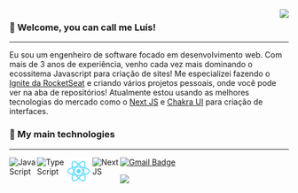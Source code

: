   <img src="https://github-readme-stats.vercel.app/api/top-langs/?username=luisspassos&langs_count=10&layout=compact&theme=dark" align="right">

  <h3>👋 Welcome, you can call me Luís!</h3>
  <hr>
  
Eu sou um engenheiro de software focado em desenvolvimento web. Com mais de 3 anos de experiência, venho cada vez mais dominando o ecossitema Javascript para criação de sites! Me especializei fazendo o [Ignite da RocketSeat](https://i.imgur.com/K5e99Aa.jpg) e criando vários projetos pessoais, onde você pode ver na aba de repositórios! Atualmente estou usando as melhores tecnologias do mercado como o [Next JS](https://nextjs.org/) e [Chakra UI](https://chakra-ui.com/) para criação de interfaces.

  <h3>🧡 My main technologies</h3>
  <hr>
  <img align="left" alt="JavaScript" src="https://cdn.icon-icons.com/icons2/2108/PNG/512/javascript_icon_130900.png" width="50">
  <img align="left" alt="TypeScript" src="https://upload.wikimedia.org/wikipedia/commons/thumb/4/4c/Typescript_logo_2020.svg/512px-Typescript_logo_2020.svg.png" width="50">
  <img align="left" alt="React" src="https://raw.githubusercontent.com/github/explore/80688e429a7d4ef2fca1e82350fe8e3517d3494d/topics/react/react.png" width="50">
  <img align="left" alt="Next JS" src="https://seeklogo.com/images/N/next-js-logo-8FCFF51DD2-seeklogo.com.png" width="50">

[![Gmail Badge](https://img.shields.io/badge/-luis.passos013@gmail.com-c14438?style=flat-square&logo=Gmail&logoColor=white&link=mailto:luis.passos013@gmail.com)](mailto:luis.passos013@gmail.com)

![](https://dcbadge.vercel.app/api/shield/731850823692320799)
